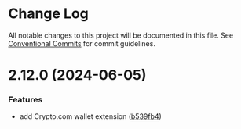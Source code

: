 # Change Log

All notable changes to this project will be documented in this file.
See [Conventional Commits](https://conventionalcommits.org) for commit guidelines.

# 2.12.0 (2024-06-05)


### Features

* add Crypto.com wallet extension ([b539fb4](https://github.com/cosmology-tech/cosmos-kit/commit/b539fb4e7939b60918b916e0b270f91f2c17d4f0))

